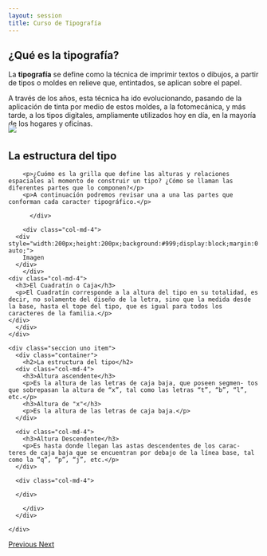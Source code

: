 ```yaml
---
layout: session
title: Curso de Tipografía
---
```


<div id="carousel-example-generic" class="carousel slide" data-wrap="false" data-ride="carousel" data-interval="false">
  <!-- Indicators 
  <ol class="carousel-indicators">
    <li data-target="#carousel-example-generic" data-slide-to="0" class="active"></li>
    <li data-target="#carousel-example-generic" data-slide-to="1"></li>
    <li data-target="#carousel-example-generic" data-slide-to="2"></li>
  </ol>
-->
  <!-- Wrapper for slides -->
  <div class="carousel-inner" role="listbox">
    <div class="seccion uno item active">
		<div class="container">
      <h2>¿Qué es la tipografía?</h2>
		  	<div class="col-md-6">     			
      			<p>La <strong>tipografía</strong> se define como la técnica de imprimir textos o dibujos, a partir de tipos o moldes en relieve que, entintados, se aplican sobre el papel.</p>
      			<p>A través de los años, esta técnica ha ido evolucionando, pasando de la aplicación de tinta por medio de estos moldes, a la fotomecánica, y más tarde, a los tipos digitales, ampliamente utilizados hoy en día, en la mayoría de los hogares y oficinas.</p>
      		</div>
      		<div class="col-md-6">
      			<img style="margin-top:-20px;" src="http://127.0.0.1:4000/img/0001.gif"/>
      		</div>
     	 </div>
    </div>
    <div class="seccion dos item">
    <div class="container">
      <h2>La estructura del tipo</h2>
      <div class="col-md-4">
      	
      	<p>¿Cuómo es la grilla que define las alturas y relaciones espaciales al momento de construir un tipo? ¿Cómo se llaman las diferentes partes que lo componen?</p>
        <p>A continuación podremos revisar una a una las partes que conforman cada caracter tipográfico.</p>

		  </div>

		<div class="col-md-4">
      <div style="width:200px;height:200px;background:#999;display:block;margin:0 auto;">
        Imagen
      </div>
		</div>
    <div class="col-md-4">
      <h3>El Cuadratín o Caja</h3>
      <p>El Cuadratín corresponde a la altura del tipo en su totalidad, es decir, no solamente del diseño de la letra, sino que la medida desde la base, hasta el tope del tipo, que es igual para todos los caracteres de la familia.</p>
    </div>
      </div>
    </div>

    <div class="seccion uno item">
      <div class="container">
		<h2>La estructura del tipo</h2>
      <div class="col-md-4">
        <h3>Altura ascendente</h3>
        <p>Es la altura de las letras de caja baja, que poseen segmen- tos que sobrepasan la altura de “x”, tal como las letras “t”, “b”, “l”, etc.</p>
        <h3>Altura de "x"</h3>
        <p>Es la altura de las letras de caja baja.</p>
      </div>

      <div class="col-md-4">
        <h3>Altura Descendente</h3>
        <p>Es hasta donde llegan las astas descendentes de los carac- teres de caja baja que se encuentran por debajo de la línea base, tal como la “q”, “p”, “j”, etc.</p>
      </div>

      <div class="col-md-4">
        
      </div>
      		
      	</div>
      </div>

    </div>

  </div>

  <!-- Controls -->
  <a class="left carousel-control" href="#carousel-example-generic" role="button" data-slide="prev">
    <span class="glyphicon glyphicon-chevron-left" aria-hidden="true"><i class="fa fa-arrow-circle-o-left"></i>
</span>
    <span class="sr-only">Previous</span>
  </a>
  <a class="right carousel-control" href="#carousel-example-generic" role="button" data-slide="next">
    <span class="glyphicon glyphicon-chevron-right" aria-hidden="true"><i class="fa fa-arrow-circle-o-right"></i>
</span>
    <span class="sr-only">Next</span>
  </a>

  <!--<img style="margin-top:-25px;" src="http://127.0.0.1:4000/img/0002.gif"/>-->


</div>